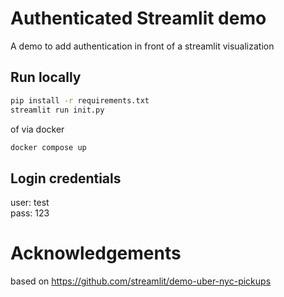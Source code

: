 # Authenticated Streamlit demo

A demo to add authentication in front of a streamlit visualization

## Run locally
```bash
pip install -r requirements.txt
streamlit run init.py
```
of via docker
```bash
docker compose up
```

## Login credentials
user: test  
pass: 123


# Acknowledgements

based on https://github.com/streamlit/demo-uber-nyc-pickups
